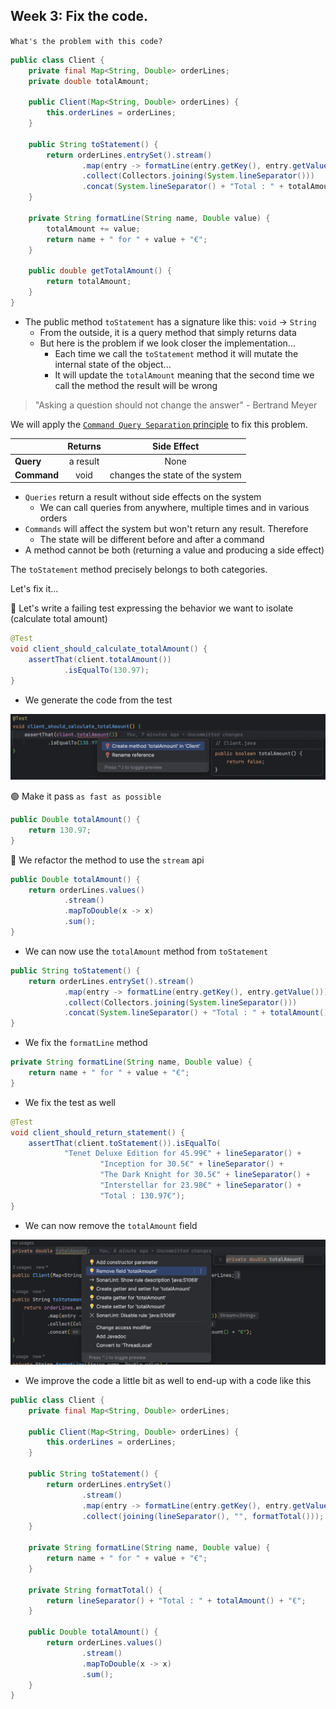 ## Week 3: Fix the code.

`What's the problem with this code?`

```java
public class Client {
    private final Map<String, Double> orderLines;
    private double totalAmount;

    public Client(Map<String, Double> orderLines) {
        this.orderLines = orderLines;
    }

    public String toStatement() {
        return orderLines.entrySet().stream()
                .map(entry -> formatLine(entry.getKey(), entry.getValue()))
                .collect(Collectors.joining(System.lineSeparator()))
                .concat(System.lineSeparator() + "Total : " + totalAmount + "€");
    }

    private String formatLine(String name, Double value) {
        totalAmount += value;
        return name + " for " + value + "€";
    }

    public double getTotalAmount() {
        return totalAmount;
    }
}
```

- The public method `toStatement` has a signature like this: `void` -> `String`
  - From the outside, it is a query method that simply returns data
  - But here is the problem if we look closer the implementation... 
    - Each time we call the `toStatement` method it will mutate the internal state of the object...
    - It will update the `totalAmount` meaning that the second time we call the method the result will be wrong

> "Asking a question should not change the answer" - Bertrand Meyer

We will apply the [`Command Query Separation` principle](https://xtrem-tdd.netlify.app/Flavours/command-query-separation) to fix this problem.


|             | Returns  |           Side Effect           |
|-------------|:--------:|:-------------------------------:|
| **Query**   | a result |              None               |
| **Command** |   void   | changes the state of the system |

- `Queries` return a result without side effects on the system
  - We can call queries from anywhere, multiple times and in various orders
- `Commands` will affect the system but won't return any result. Therefore
  - The state will be different before and after a command
- A method cannot be both (returning a value and producing a side effect)

The `toStatement` method precisely belongs to both categories.

Let's fix it...

🔴 Let's write a failing test expressing the behavior we want to isolate (calculate total amount)

```java
@Test
void client_should_calculate_totalAmount() {
    assertThat(client.totalAmount())
            .isEqualTo(130.97);
}
```

- We generate the code from the test

![Generate code from usage](img/generate-code.png)

🟢 Make it pass `as fast as possible`

```java
public Double totalAmount() {
    return 130.97;
}
```

🔵 We refactor the method to use the `stream` api

```java
public Double totalAmount() {
    return orderLines.values()
            .stream()
            .mapToDouble(x -> x)
            .sum();
}
```

- We can now use the `totalAmount` method from `toStatement`

```java
public String toStatement() {
    return orderLines.entrySet().stream()
            .map(entry -> formatLine(entry.getKey(), entry.getValue()))
            .collect(Collectors.joining(System.lineSeparator()))
            .concat(System.lineSeparator() + "Total : " + totalAmount() + "€");
}
```

- We fix the `formatLine` method

```java
private String formatLine(String name, Double value) {
    return name + " for " + value + "€";
}
```

- We fix the test as well

```java
@Test
void client_should_return_statement() {
    assertThat(client.toStatement()).isEqualTo(
            "Tenet Deluxe Edition for 45.99€" + lineSeparator() +
                    "Inception for 30.5€" + lineSeparator() +
                    "The Dark Knight for 30.5€" + lineSeparator() +
                    "Interstellar for 23.98€" + lineSeparator() +
                    "Total : 130.97€");
}
```

- We can now remove the `totalAmount` field

![Remove field](img/remove-field.png)

- We improve the code a little bit as well to end-up with a code like this

```java
public class Client {
    private final Map<String, Double> orderLines;

    public Client(Map<String, Double> orderLines) {
        this.orderLines = orderLines;
    }

    public String toStatement() {
        return orderLines.entrySet()
                .stream()
                .map(entry -> formatLine(entry.getKey(), entry.getValue()))
                .collect(joining(lineSeparator(), "", formatTotal()));
    }

    private String formatLine(String name, Double value) {
        return name + " for " + value + "€";
    }

    private String formatTotal() {
        return lineSeparator() + "Total : " + totalAmount() + "€";
    }

    public Double totalAmount() {
        return orderLines.values()
                .stream()
                .mapToDouble(x -> x)
                .sum();
    }
}
```